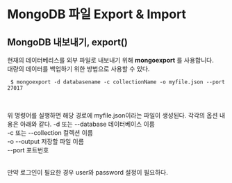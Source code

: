 # MongoDB 파일 Export & Import
## MongoDB 내보내기, export()
현재의 데이터베리스를 외부 파일로 내보내기 위해 __mongoexport__ 를 사용합니다. </br>
대량의 데이터를 백업하기 위한 방법으로 사용할 수 있다.

<pre><code> $ mongoexport -d databasename -c collectionName -o myfile.json --port 27017</code></pre>
</br>

위 명령어를 실행하면 해당 경로에 myfile.json이라는 파일이 생성된다. 각각의 옵션 내용은 아래와 같다.
-d 또는 --database 데이터베이스 이름</br>
-c 또는 --collection 컬렉션 이름</br>
-o --output 저장할 파일 이름</br>
--port 포트번호</br>
</br>

만약 로그인이 필요한 경우 user와 password 설정이 필요하다.



